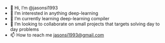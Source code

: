 - 👋 Hi, I’m @jasonsi1993
- 👀 I’m interested in anything deep-learning
- 🌱 I’m currently learning deep-learning compiler
- 💞️ I’m looking to collaborate on small projects that targets solving day to day problems
- 📫 How to reach me jasonsi1993@gmail.com

<!---
jasonsi1993/jasonsi1993 is a ✨ special ✨ repository because its `README.md` (this file) appears on your GitHub profile.
You can click the Preview link to take a look at your changes.
--->
